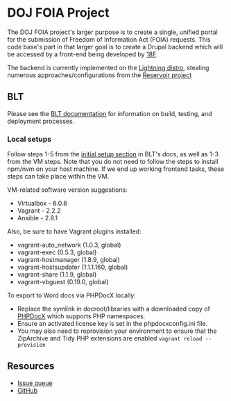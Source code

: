 # DOJ FOIA Project

The DOJ FOIA project's larger purpose is to create a single, unified portal for the submission of Freedom of Information Act (FOIA) requests.  This code base's part in that larger goal is to create a Drupal backend which will be accessed by a front-end being developed by [18F](https://18f.gsa.gov).

The backend is currently implemented on the [Lightning distro](https://github.com/acquia/lightning), stealing numerous approaches/configurations from the [Reservoir project](https://github.com/acquia/reservoir)

## BLT

Please see the [BLT documentation](http://blt.readthedocs.io/en/latest/) for information on build, testing, and deployment processes.

### Local setups

Follow steps 1-5 from the [initial setup section](https://docs.acquia.com/blt/developer/onboarding/#initial-set-up) in BLT's docs, as well as 1-3 from the VM steps. Note that you do not need to follow the steps to install npm/nvm on your host machine. If we end up working frontend tasks, these steps can take place within the VM.

VM-related software version suggestions:
- Virtualbox - 6.0.8
- Vagrant - 2.2.2
- Ansible - 2.8.1

Also, be sure to have Vagrant plugins installed:
- vagrant-auto_network (1.0.3, global)
- vagrant-exec (0.5.3, global)
- vagrant-hostmanager (1.8.9, global)
- vagrant-hostsupdater (1.1.1.160, global)
- vagrant-share (1.1.9, global)
- vagrant-vbguest (0.19.0, global)

To export to Word docs via PHPDocX locally:
- Replace the symlink in docroot/libraries with a downloaded copy of [PHPDocX](https://www.phpdocx.com/) which supports PHP namespaces.
- Ensure an activated license key is set in the phpdocxconfig.ini file.
- You may also need to reprovision your environment to ensure that the ZipArchive and Tidy PHP extensions are enabled
  `vagrant reload --provision`

## Resources

* [Issue queue](https://github.com/18F/beta.foia.gov/issues)
* [GitHub](https://github.com/usdoj/foia)
